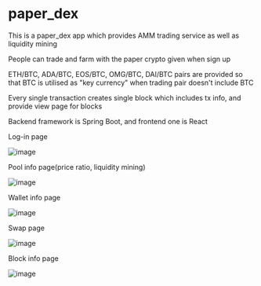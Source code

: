 # paper_dex

This is a paper_dex app which provides AMM trading service as well as liquidity mining

People can trade and farm with the paper crypto given when sign up

ETH/BTC, ADA/BTC, EOS/BTC, OMG/BTC, DAI/BTC pairs are provided so that BTC is utilised as "key currency" when trading pair doesn't include BTC

Every single transaction creates single block which includes tx info, and provide view page for blocks

Backend framework is Spring Boot, and frontend one is React


Log-in page


![image](https://user-images.githubusercontent.com/73169711/145533805-c5df04ae-5311-48d1-b036-f69878a17380.png)



Pool info page(price ratio, liquidity mining)


![image](https://user-images.githubusercontent.com/73169711/145533916-28a22895-65e8-4d66-9c9f-43e7af52e3cd.png)


Wallet info page


![image](https://user-images.githubusercontent.com/73169711/145533966-d9b38140-2ecc-4a67-bfa6-c08dcbf5eee1.png)


Swap page


![image](https://user-images.githubusercontent.com/73169711/145533624-04f44b31-faa1-4b62-96f5-39cdfbd145b7.png)


Block info page


![image](https://user-images.githubusercontent.com/73169711/145533572-edbeab03-72a1-4ed1-9c27-44dbc297e420.png)


